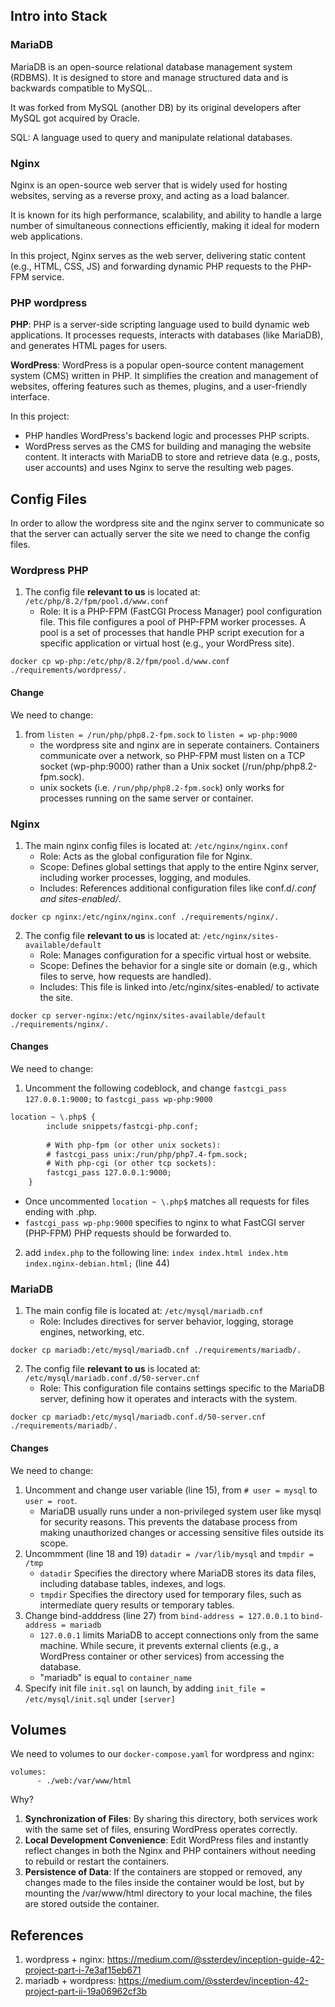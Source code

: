 ## Intro into Stack

### MariaDB

MariaDB is an open-source relational database management system (RDBMS). It is designed to store and manage structured data and is backwards compatible to MySQL..

It was forked from MySQL (another DB) by its original developers after MySQL got acquired by Oracle.

SQL: A language used to query and manipulate relational databases.

### Nginx

Nginx is an open-source web server that is widely used for hosting websites, serving as a reverse proxy, and acting as a load balancer.

It is known for its high performance, scalability, and ability to handle a large number of simultaneous connections efficiently, making it ideal for modern web applications.

In this project, Nginx serves as the web server, delivering static content (e.g., HTML, CSS, JS) and forwarding dynamic PHP requests to the PHP-FPM service.

### PHP wordpress

**PHP**: PHP is a server-side scripting language used to build dynamic web applications. It processes requests, interacts with databases (like MariaDB), and generates HTML pages for users.

**WordPress**: WordPress is a popular open-source content management system (CMS) written in PHP. It simplifies the creation and management of websites, offering features such as themes, plugins, and a user-friendly interface.

In this project:

- PHP handles WordPress's backend logic and processes PHP scripts.
- WordPress serves as the CMS for building and managing the website content. It interacts with MariaDB to store and retrieve data (e.g., posts, user accounts) and uses Nginx to serve the resulting web pages.

## Config Files

In order to allow the wordpress site and the nginx server to communicate so that the server can actually server the site we need to change the config files.

### Wordpress PHP
1. The config file **relevant to us** is located at: `/etc/php/8.2/fpm/pool.d/www.conf`
    - Role: It is a PHP-FPM (FastCGI Process Manager) pool configuration file. This file configures a pool of PHP-FPM worker processes. A pool is a set of processes that handle PHP script execution for a specific application or virtual host (e.g., your WordPress site).

`docker cp wp-php:/etc/php/8.2/fpm/pool.d/www.conf ./requirements/wordpress/.`

#### Change
We need to change:

1. from `listen = /run/php/php8.2-fpm.sock` to `listen = wp-php:9000`
    - the wordpress site and nginx are in seperate containers. Containers communicate over a network, so PHP-FPM must listen on a TCP socket (wp-php:9000) rather than a Unix socket (/run/php/php8.2-fpm.sock).
    - unix sockets (i.e. `/run/php/php8.2-fpm.sock`) only works for processes running on the same server or container.

### Nginx
1. The main nginx config files is located at: `/etc/nginx/nginx.conf`
    - Role: Acts as the global configuration file for Nginx.
    - Scope: Defines global settings that apply to the entire Nginx server, including worker processes, logging, and modules.
    - Includes: References additional configuration files like conf.d/*.conf and sites-enabled/*.

`docker cp nginx:/etc/nginx/nginx.conf ./requirements/nginx/.`

2. The config file **relevant to us** is located at: `/etc/nginx/sites-available/default`
    - Role: Manages configuration for a specific virtual host or website.
    - Scope: Defines the behavior for a single site or domain (e.g., which files to serve, how requests are handled).
    - Includes: This file is linked into /etc/nginx/sites-enabled/ to activate the site.

`docker cp server-nginx:/etc/nginx/sites-available/default ./requirements/nginx/.`

#### Changes

We need to change:

1. Uncomment the following codeblock, and change `fastcgi_pass 127.0.0.1:9000;` to `fastcgi_pass wp-php:9000`

``` default
location ~ \.php$ {
		include snippets/fastcgi-php.conf;
	
		# With php-fpm (or other unix sockets):
		# fastcgi_pass unix:/run/php/php7.4-fpm.sock;
		# With php-cgi (or other tcp sockets):
		fastcgi_pass 127.0.0.1:9000;
	}
```
- Once uncommented `location ~ \.php$` matches all requests for files ending with .php.
- `fastcgi_pass wp-php:9000` specifies to nginx to what FastCGI server (PHP-FPM) PHP requests should be forwarded to.

2. add `index.php` to the following line: 	`index index.html index.htm index.nginx-debian.html;` (line 44)

### MariaDB

1. The main config file is located at: `/etc/mysql/mariadb.cnf`
    - Role: Includes directives for server behavior, logging, storage engines, networking, etc.

`docker cp mariadb:/etc/mysql/mariadb.cnf ./requirements/mariadb/.`

2. The config file **relevant to us** is located at: `/etc/mysql/mariadb.conf.d/50-server.cnf`
    - Role: This configuration file contains settings specific to the MariaDB server, defining how it operates and interacts with the system.

`docker cp mariadb:/etc/mysql/mariadb.conf.d/50-server.cnf ./requirements/mariadb/.`

#### Changes

We need to change:

1. Uncomment and change user variable (line 15), from `# user = mysql` to `user = root`.
    - MariaDB usually runs under a non-privileged system user like mysql for security reasons. This prevents the database process from making unauthorized changes or accessing sensitive files outside its scope.
2. Uncommment (line 18 and 19) `datadir = /var/lib/mysql` and `tmpdir = /tmp`
    - `datadir` Specifies the directory where MariaDB stores its data files, including database tables, indexes, and logs.
    - `tmpdir` Specifies the directory used for temporary files, such as intermediate query results or temporary tables.
3. Change bind-adddress (line 27) from `bind-address = 127.0.0.1` to `bind-address = mariadb`
    - `127.0.0.1` limits MariaDB to accept connections only from the same machine. While secure, it prevents external clients (e.g., a WordPress container or other services) from accessing the database.
    - "mariadb" is equal to `container_name`
4. Specify init file `init.sql` on launch, by adding `init_file = /etc/mysql/init.sql` under `[server]`


## Volumes

We need to volumes to our `docker-compose.yaml` for wordpress and nginx:

``` 
volumes:
      - ./web:/var/www/html
```

Why?
1. **Synchronization of Files**: By sharing this directory, both services work with the same set of files, ensuring WordPress operates correctly.
2. **Local Development Convenience**: Edit WordPress files and instantly reflect changes in both the Nginx and PHP containers without needing to rebuild or restart the containers.
3. **Persistence of Data**: If the containers are stopped or removed, any changes made to the files inside the container would be lost, but by mounting the /var/www/html directory to your local machine, the files are stored outside the container.

## References
1. wordpress + nginx: https://medium.com/@ssterdev/inception-guide-42-project-part-i-7e3af15eb671
2. mariadb + wordpress: https://medium.com/@ssterdev/inception-42-project-part-ii-19a06962cf3b